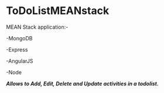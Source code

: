 # ToDoListMEANstack
MEAN Stack application:-

-MongoDB

-Express

-AngularJS

-Node

***Allows to Add, Edit, Delete and Update activities in a todolist.***
